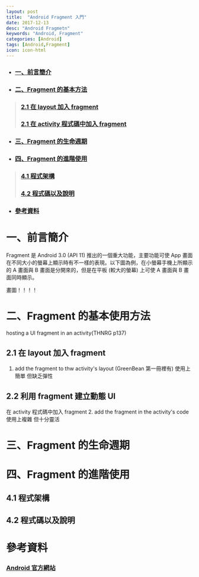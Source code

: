 ```yaml
---
layout: post
title:  "Android Fragment 入門"
date: 2017-12-13
desc: "Android Fragmetn"
keywords: "Android, Fragment"
categories: [Android]
tags: [Android,Fragment]
icon: icon-html
---
```


* ### [一、前言簡介](#1)
* ### [二、Fragment 的基本方法](#2)
> ### [2.1 在 layout 加入 fragment](#2.1)
> ### [2.1 在 activity 程式碼中加入 fragment](#2.2)
* ### [三、Fragment 的生命週期](#3)
* ### [四、Fragment 的進階使用](#4)
> ### [4.1 程式架構](#4.1)
> ### [4.2 程式碼以及說明](#4.2)
* ### [參考資料](#5)

<h2 id="1"></h2>

# 一、前言簡介

Fragment 是 Android 3.0 (API 11) 推出的一個重大功能，主要功能可使 App 畫面在不同大小的螢幕上顯示時有不一樣的表現。以下圖為例，在小螢幕手機上所顯示的 A 畫面與 B 畫面是分開來的，但是在平板 (較大的螢幕) 上可使 A 畫面與 B 畫面同時顯示。

畫圖！！！！

<h2 id="2"></h2>

# 二、Fragment 的基本使用方法
hosting a UI fragment in an activity(THNRG p137)

<h2 id="2.1"></h2>

## 2.1 在 layout 加入 fragment
1. add the fragment to thw activity's layout (GreenBean 第一冊裡有)
使用上簡單 但缺乏彈性

<h2 id="2.2"></h2>

## 2.2 利用 fragment 建立動態 UI 
在 activity 程式碼中加入 fragment
2. add the fragment in the activity's code
使用上複雜 但十分靈活

<h2 id="3"></h2>

# 三、Fragment 的生命週期

<h2 id="4"></h2>

# 四、Fragment 的進階使用

<h2 id="4.1"></h2>

## 4.1 程式架構

<h2 id="4.2"></h2>

## 4.2 程式碼以及說明

<h2 id="5"></h2>

# 參考資料

### [Android 官方網站](https://developer.android.com/training/basics/fragments/index.html)

